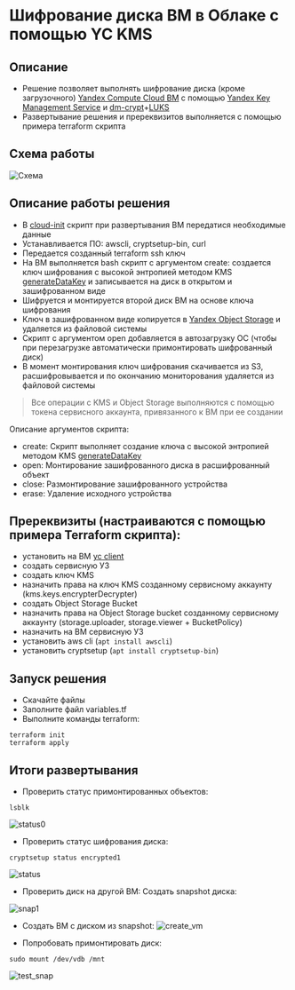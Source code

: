 # Шифрование диска ВМ в Облаке с помощью YC KMS

## Описание
- Решение позволяет выполнять шифрование диска (кроме загрузочного) [Yandex Compute Cloud ВМ](https://cloud.yandex.ru/services/compute) с помощью [Yandex Key Management Service](https://cloud.yandex.ru/services/kms) и [dm-crypt](https://en.wikipedia.org/wiki/Dm-crypt)+[LUKS](https://en.wikipedia.org/wiki/Linux_Unified_Key_Setup)
- Развертывание решения и пререквизитов выполняется с помощью примера terraform скрипта 

## Схема работы
![Схема](https://user-images.githubusercontent.com/85429798/131116794-8dd100e3-c024-4297-a39d-8d1482fc8ead.png)


## Описание работы решения
- В [cloud-init](https://cloud.yandex.ru/docs/compute/concepts/vm-metadata#keys-processed-in-public-images) скрипт при развертывания ВМ передатися необходимые данные
- Устанавливается ПО: awscli, cryptsetup-bin, curl
- Передается созданный terraform ssh ключ
- На ВМ выполняется bash скрипт с аргументом create: создается ключ шифрования с высокой энтропией методом KMS [generateDataKey](https://cloud.yandex.ru/docs/kms/api-ref/SymmetricCrypto/generateDataKey) и записывается на диск в открытом и зашифрованном виде 
- Шифруется и монтируется второй диск ВМ на основе ключа шифрования
- Ключ в зашифрованном виде копируется в [Yandex Object Storage](https://cloud.yandex.ru/services/storage) и удаляется из файловой системы
- Скрипт с аргументом open добавляется в автозагрузку ОС (чтобы при перезагрузке автоматически примонтировать шифрованный диск)
- В момент монтирования ключ шифрования скачивается из S3, расшифровывается и по окончанию мониторования удаляется из файловой системы

> Все операции с KMS и Object Storage выполняются с помощью токена сервисного аккаунта, привязанного к ВМ при ее создании

Описание аргументов скрипта:
- create: Скрипт выполняет создание ключа с высокой энтропией методом KMS [generateDataKey](https://cloud.yandex.ru/docs/kms/api-ref/SymmetricCrypto/generateDataKey)
- open: Монтирование зашифрованного диска в расшифрованный объект
- close: Размонтирование зашифрованного устройства
- erase: Удаление исходного устройства


## Пререквизиты (настраиваются с помощью примера Terraform скрипта):
- установить на ВМ [yc client](https://cloud.yandex.ru/docs/cli/quickstart)
- создать сервисную УЗ
- создать ключ KMS
- назначить права на ключ KMS созданному сервисному аккаунту (kms.keys.encrypterDecrypter)
- создать Object Storage Bucket
- назначить права на Object Storage bucket созданному сервисному аккаунту (storage.uploader, storage.viewer + BucketPolicy)
- назначить на ВМ сервисную УЗ
- установить aws cli (`apt install awscli`)
- установить cryptsetup (`apt install cryptsetup-bin`)


## Запуск решения
- Скачайте файлы
- Заполните файл variables.tf
- Выполните команды terraform:

```
terraform init
terraform apply
```
## Итоги развертывания
- Проверить статус примонтированных объектов:

```
lsblk
```

![status0](https://user-images.githubusercontent.com/85429798/131117114-d15f733e-8db8-4bdc-a3bf-082554a4e7cc.jpg)

- Проверить статус шифрования диска:

```
cryptsetup status encrypted1
```
![status](https://user-images.githubusercontent.com/85429798/131117237-bb081d75-3876-4970-9a2c-b52ae4161c55.jpg)

- Проверить диск на другой ВМ: Создать snapshot диска:

![snap1](https://user-images.githubusercontent.com/85429798/131117342-0ef73d39-890b-49c4-888c-7ca43789356f.jpg)

- Создать ВМ с диском из snapshot:
![create_vm](https://user-images.githubusercontent.com/85429798/131117386-e1e9e805-2412-48bd-be9e-41e4ee83eed9.png)

- Попробовать примонтировать диск:

```
sudo mount /dev/vdb /mnt
```
![test_snap](https://user-images.githubusercontent.com/85429798/131117495-c2cc85d4-21c9-4578-9027-907bf6c9d0c2.jpg)
